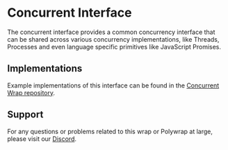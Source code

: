 # Concurrent Interface

The concurrent interface provides a common concurrency interface that can be shared across various concurrency implementations, like Threads, Processes and even language specific primitives like JavaScript Promises.

## Implementations

Example implementations of this interface can be found in the [Concurrent Wrap repository](https://github.com/polywrap/concurrent).

## Support

For any questions or problems related to this wrap or Polywrap at large, please visit our [Discord](https://discord.polywrap.io).
